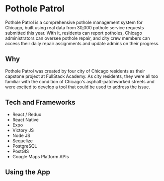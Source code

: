 # Pothole Patrol

Pothole Patrol is a comprehensive pothole management system for Chicago, built using real data from 30,000 pothole service requests submitted this year. With it, residents can report potholes, Chicago administrators can oversee pothole repair, and city crew members can access their daily repair assignments and update admins on their progress.

## Why

Pothole Patrol was created by four city of Chicago residents as their capstone project at FullStack Academy. As city residents, they were all too familiar with the condition of Chicago's asphalt-patchworked streets and were excited to develop a tool that could be used to address the issue. 

## Tech and Frameworks

* React / Redux
* React Native
* Expo 
* Victory JS 
* Node JS
* Sequelize 
* PostgreSQL
* PostGIS
* Google Maps Platform APIs 

## Using the App

